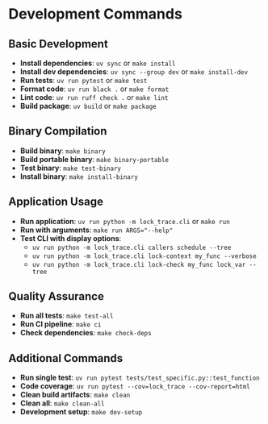 # Development Commands

## Basic Development
- **Install dependencies**: `uv sync` or `make install`
- **Install dev dependencies**: `uv sync --group dev` or `make install-dev`
- **Run tests**: `uv run pytest` or `make test`
- **Format code**: `uv run black .` or `make format`
- **Lint code**: `uv run ruff check .` or `make lint`
- **Build package**: `uv build` or `make package`

## Binary Compilation
- **Build binary**: `make binary`
- **Build portable binary**: `make binary-portable`
- **Test binary**: `make test-binary`
- **Install binary**: `make install-binary`

## Application Usage
- **Run application**: `uv run python -m lock_trace.cli` or `make run`
- **Run with arguments**: `make run ARGS="--help"`
- **Test CLI with display options**: 
  - `uv run python -m lock_trace.cli callers schedule --tree`
  - `uv run python -m lock_trace.cli lock-context my_func --verbose`
  - `uv run python -m lock_trace.cli lock-check my_func lock_var --tree`

## Quality Assurance
- **Run all tests**: `make test-all`
- **Run CI pipeline**: `make ci`
- **Check dependencies**: `make check-deps`

## Additional Commands
- **Run single test**: `uv run pytest tests/test_specific.py::test_function`
- **Code coverage**: `uv run pytest --cov=lock_trace --cov-report=html`
- **Clean build artifacts**: `make clean`
- **Clean all**: `make clean-all`
- **Development setup**: `make dev-setup`
